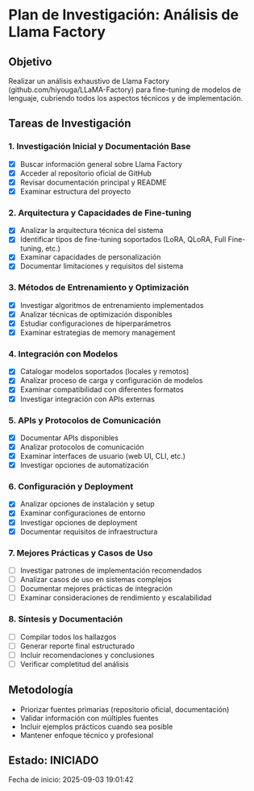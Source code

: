 # Plan de Investigación: Análisis de Llama Factory

## Objetivo
Realizar un análisis exhaustivo de Llama Factory (github.com/hiyouga/LLaMA-Factory) para fine-tuning de modelos de lenguaje, cubriendo todos los aspectos técnicos y de implementación.

## Tareas de Investigación

### 1. Investigación Inicial y Documentación Base
- [x] Buscar información general sobre Llama Factory
- [x] Acceder al repositorio oficial de GitHub
- [x] Revisar documentación principal y README
- [x] Examinar estructura del proyecto

### 2. Arquitectura y Capacidades de Fine-tuning
- [x] Analizar la arquitectura técnica del sistema
- [x] Identificar tipos de fine-tuning soportados (LoRA, QLoRA, Full Fine-tuning, etc.)
- [x] Examinar capacidades de personalización
- [x] Documentar limitaciones y requisitos del sistema

### 3. Métodos de Entrenamiento y Optimización
- [x] Investigar algoritmos de entrenamiento implementados
- [x] Analizar técnicas de optimización disponibles
- [x] Estudiar configuraciones de hiperparámetros
- [x] Examinar estrategias de memory management

### 4. Integración con Modelos
- [x] Catalogar modelos soportados (locales y remotos)
- [x] Analizar proceso de carga y configuración de modelos
- [x] Examinar compatibilidad con diferentes formatos
- [x] Investigar integración con APIs externas

### 5. APIs y Protocolos de Comunicación
- [x] Documentar APIs disponibles
- [x] Analizar protocolos de comunicación
- [x] Examinar interfaces de usuario (web UI, CLI, etc.)
- [x] Investigar opciones de automatización

### 6. Configuración y Deployment
- [x] Analizar opciones de instalación y setup
- [x] Examinar configuraciones de entorno
- [x] Investigar opciones de deployment
- [x] Documentar requisitos de infraestructura

### 7. Mejores Prácticas y Casos de Uso
- [ ] Investigar patrones de implementación recomendados
- [ ] Analizar casos de uso en sistemas complejos
- [ ] Documentar mejores prácticas de integración
- [ ] Examinar consideraciones de rendimiento y escalabilidad

### 8. Síntesis y Documentación
- [ ] Compilar todos los hallazgos
- [ ] Generar reporte final estructurado
- [ ] Incluir recomendaciones y conclusiones
- [ ] Verificar completitud del análisis

## Metodología
- Priorizar fuentes primarias (repositorio oficial, documentación)
- Validar información con múltiples fuentes
- Incluir ejemplos prácticos cuando sea posible
- Mantener enfoque técnico y profesional

## Estado: INICIADO
Fecha de inicio: 2025-09-03 19:01:42